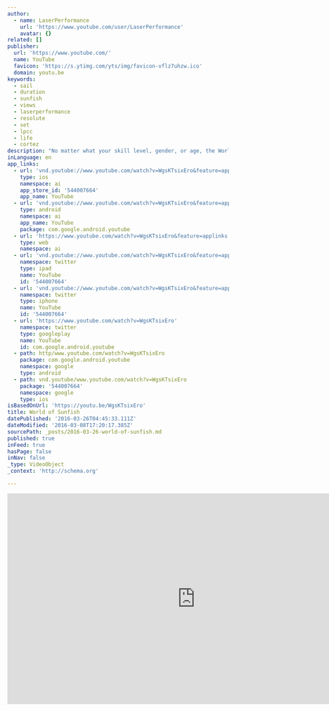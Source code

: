 ```yaml
---
author:
  - name: LaserPerformance
    url: 'https://www.youtube.com/user/LaserPerformance'
    avatar: {}
related: []
publisher:
  url: 'https://www.youtube.com/'
  name: YouTube
  favicon: 'https://s.ytimg.com/yts/img/favicon-vflz7uhzw.ico'
  domain: youtu.be
keywords:
  - sail
  - duration
  - sunfish
  - views
  - laserperformance
  - resolute
  - set
  - lpcc
  - life
  - cortez
description: "No matter what your skill level, gender, or age, the World of Sunfish has something for you. Sail, paddle, race, relax - It's easier than ever to get out on the water with Sunfish. Check it out: www.worldofsunfish.com"
inLanguage: en
app_links:
  - url: 'vnd.youtube://www.youtube.com/watch?v=WgsKTsixEro&feature=applinks'
    type: ios
    namespace: ai
    app_store_id: '544007664'
    app_name: YouTube
  - url: 'vnd.youtube://www.youtube.com/watch?v=WgsKTsixEro&feature=applinks'
    type: android
    namespace: ai
    app_name: YouTube
    package: com.google.android.youtube
  - url: 'https://www.youtube.com/watch?v=WgsKTsixEro&feature=applinks'
    type: web
    namespace: ai
  - url: 'vnd.youtube://www.youtube.com/watch?v=WgsKTsixEro&feature=applinks'
    namespace: twitter
    type: ipad
    name: YouTube
    id: '544007664'
  - url: 'vnd.youtube://www.youtube.com/watch?v=WgsKTsixEro&feature=applinks'
    namespace: twitter
    type: iphone
    name: YouTube
    id: '544007664'
  - url: 'https://www.youtube.com/watch?v=WgsKTsixEro'
    namespace: twitter
    type: googleplay
    name: YouTube
    id: com.google.android.youtube
  - path: http/www.youtube.com/watch?v=WgsKTsixEro
    package: com.google.android.youtube
    namespace: google
    type: android
  - path: vnd.youtube/www.youtube.com/watch?v=WgsKTsixEro
    package: '544007664'
    namespace: google
    type: ios
isBasedOnUrl: 'https://youtu.be/WgsKTsixEro'
title: World of Sunfish
datePublished: '2016-03-26T04:45:33.111Z'
dateModified: '2016-03-08T17:20:17.385Z'
sourcePath: _posts/2016-03-26-world-of-sunfish.md
published: true
inFeed: true
hasPage: false
inNav: false
_type: VideoObject
_context: 'http://schema.org'

---
```

<iframe src="https://cdn.embedly.com/widgets/media.html?src=https%3A%2F%2Fwww.youtube.com%2Fembed%2FWgsKTsixEro%3Ffeature%3Doembed&amp;url=https%3A%2F%2Fwww.youtube.com%2Fwatch%3Fv%3DWgsKTsixEro%26feature%3Dyoutu.be&amp;image=https%3A%2F%2Fi.ytimg.com%2Fvi%2FWgsKTsixEro%2Fhqdefault.jpg&amp;key=b7d04c9b404c499eba89ee7072e1c4f7&amp;type=text%2Fhtml&amp;schema=youtube" width="854" height="480" scrolling="no" frameborder="0" allowfullscreen="allowfullscreen" style=""></iframe>